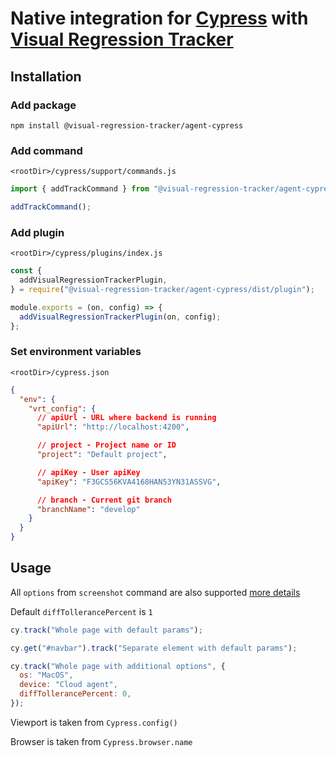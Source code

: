 # Native integration for [Cypress](https://www.cypress.io/) with [Visual Regression Tracker](https://github.com/Visual-Regression-Tracker/Visual-Regression-Tracker)

## Installation

### Add package

`npm install @visual-regression-tracker/agent-cypress`

### Add command

`<rootDir>/cypress/support/commands.js`

```js
import { addTrackCommand } from "@visual-regression-tracker/agent-cypress/dist/commands";

addTrackCommand();
```

### Add plugin

`<rootDir>/cypress/plugins/index.js`

```js
const {
  addVisualRegressionTrackerPlugin,
} = require("@visual-regression-tracker/agent-cypress/dist/plugin");

module.exports = (on, config) => {
  addVisualRegressionTrackerPlugin(on, config);
};
```

### Set environment variables

`<rootDir>/cypress.json`

```json
{
  "env": {
    "vrt_config": {
      // apiUrl - URL where backend is running
      "apiUrl": "http://localhost:4200",

      // project - Project name or ID
      "project": "Default project",

      // apiKey - User apiKey
      "apiKey": "F3GCS56KVA4168HAN53YN31ASSVG",

      // branch - Current git branch
      "branchName": "develop"
    }
  }
}
```

## Usage

All `options` from `screenshot` command are also supported [more details](https://docs.cypress.io/api/commands/screenshot.html#Arguments)

Default `diffTollerancePercent` is `1`

```js
cy.track("Whole page with default params");

cy.get("#navbar").track("Separate element with default params");

cy.track("Whole page with additional options", {
  os: "MacOS",
  device: "Cloud agent",
  diffTollerancePercent: 0,
});
```

Viewport is taken from `Cypress.config()`

Browser is taken from `Cypress.browser.name`
